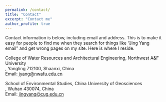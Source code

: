 ```yaml
---
permalink: /contact/
title: "Contact"
excerpt: "Contact me"
author_profile: true
---
```

Contact information is below, including email and address.  This is to make it easy for people to find me when they search for things like “Jing Yang email” and get wrong pages on my site.  Here is where I reside.

College of Water Resources and Architectural Engineering, Northwest A&F University<br />, Yangling 712100, Shaanxi, China<br />Email: jyang@nwafu.edu.cn

School of Environmental Studies, China University of Geosciences<br />, Wuhan 430074, China<br />Email: jingyang@cug.edu.cn


